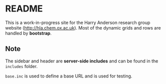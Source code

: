 # README

This is a work-in-progress site for the Harry Anderson research group website (http://hla.chem.ox.ac.uk). Most of the dynamic grids and rows are handled by **bootstrap**.

## Note

The sidebar and header are **server-side includes** and can be found in the `includes` folder.

`base.inc` is used to define a base URL and is used for testing.
